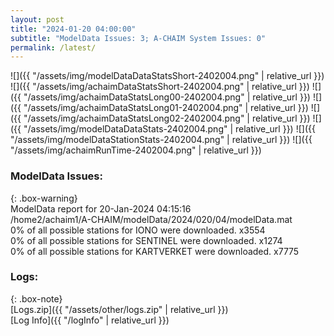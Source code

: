 ```yaml
---
layout: post
title: "2024-01-20 04:00:00"
subtitle: "ModelData Issues: 3; A-CHAIM System Issues: 0"
permalink: /latest/
---
```


![]({{ "/assets/img/modelDataDataStatsShort-2402004.png" | relative_url }})
![]({{ "/assets/img/achaimDataStatsShort-2402004.png" | relative_url }})
![]({{ "/assets/img/achaimDataStatsLong00-2402004.png" | relative_url }})
![]({{ "/assets/img/achaimDataStatsLong01-2402004.png" | relative_url }})
![]({{ "/assets/img/achaimDataStatsLong02-2402004.png" | relative_url }})
![]({{ "/assets/img/modelDataDataStats-2402004.png" | relative_url }})
![]({{ "/assets/img/modelDataStationStats-2402004.png" | relative_url }})
![]({{ "/assets/img/achaimRunTime-2402004.png" | relative_url }})


### ModelData Issues:  
  
{: .box-warning}  
 ModelData report for 20-Jan-2024 04:15:16   
 /home2/achaim1/A-CHAIM/modelData/2024/020/04/modelData.mat   
 0% of all possible stations for IONO were downloaded. x3554   
 0% of all possible stations for SENTINEL were downloaded. x1274   
 0% of all possible stations for KARTVERKET were downloaded. x7775   
  


### Logs:  
  
{: .box-note}  
[Logs.zip]({{ "/assets/other/logs.zip" | relative_url }})  
[Log Info]({{ "/logInfo" | relative_url }})  
